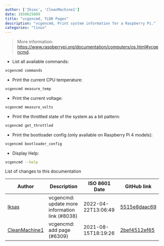 ```yaml
---
author: ['Iksas', 'CleanMachine1']
date: 1650625609
title: "vcgencmd, TLDR Pages"
description: "vcgencmd, Print system information for a Raspberry Pi."
categories: "linux"
---
```

> More information: <https://www.raspberrypi.org/documentation/computers/os.html#vcgencmd>.

- List all available commands:

```bash
vcgencmd commands
```

- Print the current CPU temperature:

```bash
vcgencmd measure_temp
```

- Print the current voltage:

```bash
vcgencmd measure_volts
```

- Print the throttled state of the system as a bit pattern:

```bash
vcgencmd get_throttled
```

- Print the bootloader config (only available on Raspberry Pi 4 models):

```bash
vcgencmd bootloader_config
```

- Display Help:

```bash
vcgencmd --help
```
List of changes to this documentation


Author | Description | ISO 8601 Date | GitHub link
------|-----|-----|-----
[Iksas](mailto:Iksas@users.noreply.github.com) | vcgencmd: update more information link (#8038) | 2022-04-22T13:06:49 | [5515e8daac69](https://github.com/tldr-pages/tldr/commit/5515e8daac69236a013e1e9111ed5f4ceef5ee22)
[CleanMachine1](mailto:78213164+CleanMachine1@users.noreply.github.com) | vcgencmd: add page (#6309) | 2021-08-15T18:19:26 | [2bef4512ef65](https://github.com/tldr-pages/tldr/commit/2bef4512ef659ecc52c9c679848c0d71bdb7eceb)

